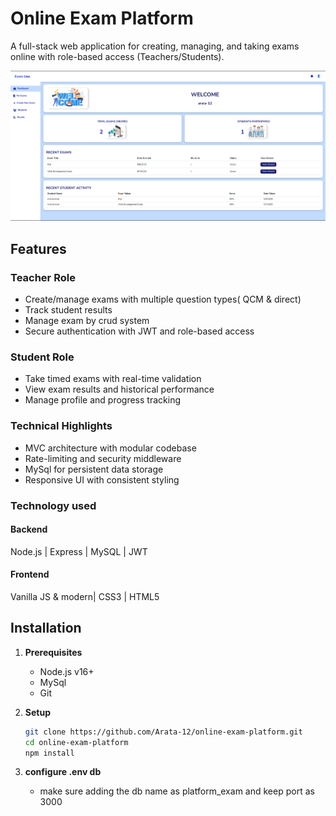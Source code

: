 # Online Exam Platform

A full-stack web application for creating, managing, and taking exams online with role-based access (Teachers/Students).

![Project Banner](./public/images/dashboard-screenshot.png)

## Features

### Teacher Role
- Create/manage exams with multiple question types( QCM & direct)
- Track student results
- Manage exam by crud system
- Secure authentication with JWT and role-based access

### Student Role
- Take timed exams with real-time validation
- View exam results and historical performance
- Manage profile and progress tracking

### Technical Highlights
- MVC architecture with modular codebase
- Rate-limiting and security middleware
- MySql for persistent data storage
- Responsive UI with consistent styling
### Technology used
#### Backend
 Node.js | Express | MySQL | JWT

#### Frontend
Vanilla JS & modern| CSS3 | HTML5

## Installation

1. **Prerequisites**
   - Node.js v16+
   - MySql
   - Git

2. **Setup**
   ```bash
   git clone https://github.com/Arata-12/online-exam-platform.git
   cd online-exam-platform
   npm install
   
3. **configure .env db**
   - make sure adding the db name as platform_exam and keep port as 3000
